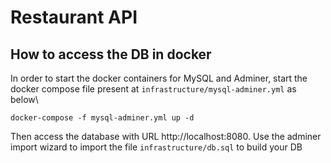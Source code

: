 # Restaurant API

## How to access the DB in docker

In order to start the docker containers for MySQL and Adminer, start the docker compose file present at `infrastructure/mysql-adminer.yml` as below\

```
docker-compose -f mysql-adminer.yml up -d
```

Then access the database with URL http://localhost:8080. Use the adminer import wizard to import the file `infrastructure/db.sql`  to build your DB
